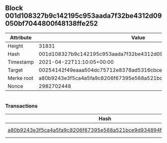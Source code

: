 ## Block 001d108327b9c142195c953aada7f32be4312d09050bf7044800f48138ffe252

Attribute | Value
--- | ---
Height | 31831
Hash | 001d108327b9c142195c953aada7f32be4312d09050bf7044800f48138ffe252
Timestamp | 2021-04-22T11:10:05+00:00
Target | 00254142f49eaaa504dc75712e8378ad5316cbcead634704b3734b6271167cc4
Merke root | a80b9243e3f5ca4a5fa9c8206f67395e568a521bce9d934894f286968f010977
Nonce | 2982702448

```

```

### Transactions

Hash | Amount
--- | ---
[a80b9243e3f5ca4a5fa9c8206f67395e568a521bce9d934894f286968f010977](a80b9243e3f5ca4a5fa9c8206f67395e568a521bce9d934894f286968f010977.md) | 10.00000000 SKEPTI 
